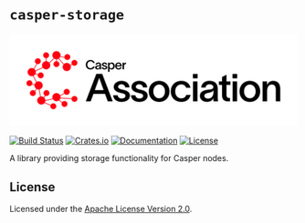 # `casper-storage`

[![LOGO](https://raw.githubusercontent.com/casper-network/casper-node/master/images/casper-association-logo-primary.svg)](https://casper.network/)

[![Build Status](https://drone-auto-casper-network.casperlabs.io/api/badges/casper-network/casper-node/status.svg?branch=dev)](http://drone-auto-casper-network.casperlabs.io/casper-network/casper-node)
[![Crates.io](https://img.shields.io/crates/v/casper-hashing)](https://crates.io/crates/casper-storage)
[![Documentation](https://docs.rs/casper-hashing/badge.svg)](https://docs.rs/casper-storage)
[![License](https://img.shields.io/badge/license-Apache-blue)](https://github.com/CasperLabs/casper-node/blob/master/LICENSE)

A library providing storage functionality for Casper nodes.

## License

Licensed under the [Apache License Version 2.0](https://github.com/casper-network/casper-node/blob/master/LICENSE).
